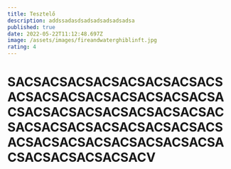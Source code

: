 ```yaml
---
title: Tesztelő
description: addssadasdsadsadsadsadsadsa
published: true
date: 2022-05-22T11:12:48.697Z
image: /assets/images/fireandwaterghiblinft.jpg
rating: 4
---
```

# SACSACSACSACSACSACSACSACSACSACSACSACSACSACSACSACSACSACSACSACSACSACSACSACSACSACSACSACSACSACSACSACSACSACSACSACSACSACSACSACSACSACSACSACSACSACSACV
